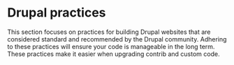 # Drupal practices

This section focuses on practices for building Drupal websites that are considered standard and recommended by the Drupal community.  Adhering to these practices will ensure your code is manageable in the long term.  These practices make it easier when upgrading contrib and custom code.
